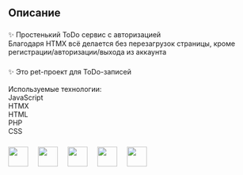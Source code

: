 <h2 align="left">Описание</h1>

###

<p align="left">✨ Простенький ToDo сервис с авторизацией<br/>Благодаря HTMX всё делается без перезагрузок страницы, кроме регистрации/авторизации/выхода из аккаунта</p>


###

<p align="left">✨ Это pet-проект для ToDo-записей<br/><br/>Используемые технологии:<br/>JavaScript<br/>HTMX<br/>HTML<br/>PHP<br/>CSS<br/></p>

###



<div align="left">
  <img src="https://cdn.jsdelivr.net/gh/devicons/devicon/icons/javascript/javascript-original.svg" height="40"  />
  <img width="12" />
  <img src="https://styles.redditmedia.com/t5_2u59z4/styles/communityIcon_3wi5tbhd61181.png" height="40"  />
  <img width="12" />
  <img src="https://encrypted-tbn0.gstatic.com/images?q=tbn:ANd9GcSDcMx2l8d8tyr_fz5yhmmlQXPVkr_2DyfAG4ND_3P_KKuUTonJ7wrHhvJLF15chO1QeYc&usqp=CAU" height="40"  />
  <img width="12" />
  <img src="https://w7.pngwing.com/pngs/564/866/png-transparent-php-computer-icons-scripting-language-others-miscellaneous-blue-text-thumbnail.png" height="40"  />
  <img width="12" />
  <img src="https://cdn-icons-png.freepik.com/512/11987/11987347.png" height="40"  />
  <img width="12" />
</div>

###

